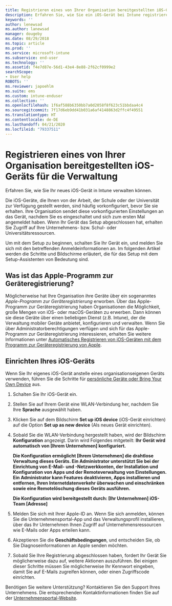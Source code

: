 ```yaml
---
title: Registrieren eines von Ihrer Organisation bereitgestellten iOS-Geräts für die Verwaltung | Microsoft-Dokumentation
description: Erfahren Sie, wie Sie ein iOS-Gerät bei Intune registrieren, das von Ihrer Organisation erworben und bereitgestellt wurde.
keywords: ''
author: lenewsad
ms.author: lanewsad
manager: dougeby
ms.date: 08/29/2018
ms.topic: article
ms.prod: ''
ms.service: microsoft-intune
ms.subservice: end-user
ms.technology: ''
ms.assetid: f4e7d87e-56d1-43e4-8e88-2f62cf0999e2
searchScope:
- User help
ROBOTS: ''
ms.reviewer: japoehlm
ms.suite: ems
ms.custom: intune-enduser
ms.collection: ''
ms.openlocfilehash: 1f6af588b6350bb7a0d2058f8f623c51bbdaa4c4
ms.sourcegitcommit: 7f17d6eb9dd41b031a6af4148863d2ffc4f49551
ms.translationtype: HT
ms.contentlocale: de-DE
ms.lasthandoff: 04/21/2020
ms.locfileid: "79337511"
---
```

# <a name="enroll-your-organization-provided-ios-device-in-management"></a>Registrieren eines von Ihrer Organisation bereitgestellten iOS-Geräts für die Verwaltung

Erfahren Sie, wie Sie Ihr neues iOS-Gerät in Intune verwalten können.  

Die iOS-Geräte, die Ihnen von der Arbeit, der Schule oder der Universität zur Verfügung gestellt werden, sind häufig vorkonfiguriert, bevor Sie sie erhalten. Ihre Organisation sendet diese vorkonfigurierten Einstellungen an das Gerät, nachdem Sie es eingeschaltet und sich zum ersten Mal angemeldet haben. Wenn Ihr Gerät das Setup abgeschlossen hat, erhalten Sie Zugriff auf Ihre Unternehmens- bzw. Schul- oder Universitätsressourcen.  

Um mit dem Setup zu beginnen, schalten Sie Ihr Gerät ein, und melden Sie sich mit den betreffenden Anmeldeinformationen an. Im folgenden Artikel werden die Schritte und Bildschirme erläutert, die für das Setup mit dem Setup-Assistenten von Bedeutung sind.

## <a name="what-is-apple-dep"></a>Was ist das Apple-Programm zur Geräteregistrierung?

Möglicherweise hat Ihre Organisation ihre Geräte über ein sogenanntes *Apple-Programm zur Geräteregistrierung* erworben. Über das Apple-Programm zur Geräteregistrierung haben Organisationen die Möglichkeit, große Mengen von iOS- oder macOS-Geräten zu erwerben. Dann können sie diese Geräte über einen beliebigen Dienst (z.B. Intune), der die Verwaltung mobiler Geräte anbietet, konfigurieren und verwalten. Wenn Sie über Administratorberechtigungen verfügen und sich für das Apple-Programm zur Geräteregistrierung interessieren, erhalten Sie weitere Informationen unter [Automatisches Registrieren von iOS-Geräten mit dem Programm zur Geräteregistrierung von Apple](/intune/enrollment/device-enrollment-program-enroll-ios).

## <a name="set-up-your-ios-device"></a>Einrichten Ihres iOS-Geräts

Wenn Sie Ihr eigenes iOS-Gerät anstelle eines organisationseigenen Geräts verwenden, führen Sie die Schritte für [persönliche Geräte oder Bring Your Own Device](enroll-your-device-in-intune-ios.md) aus.  

1. Schalten Sie Ihr iOS-Gerät ein.
2. Stellen Sie auf Ihrem Gerät eine WLAN-Verbindung her, nachdem Sie Ihre **Sprache** ausgewählt haben.
3. Klicken Sie auf dem Bildschirm **Set up iOS device** (iOS-Gerät einrichten) auf die Option **Set up as new device** (Als neues Gerät einrichten).  
4. Sobald Sie die WLAN-Verbindung hergestellt haben, wird der Bildschirm **Konfiguration** angezeigt. Darin wird Folgendes mitgeteilt: **Ihr Gerät wird automatisch von [Ihrem Unternehmen] konfiguriert.**

   **Die Konfiguration ermöglicht [Ihrem Unternehmen] die drahtlose Verwaltung dieses Geräts. Ein Administrator unterstützt Sie bei der Einrichtung von E-Mail- und -Netzwerkkonten, der Installation und Konfiguration von Apps und der Remoteverwaltung von Einstellungen. Ein Administrator kann Features deaktivieren, Apps installieren und entfernen, Ihren Internetdatenverkehr überwachen und einschränken sowie eine Remotelöschung dieses Geräts ausführen.**

   **Die Konfiguration wird bereitgestellt durch: [Ihr Unternehmen] iOS-Team [Adresse]**

5. Melden Sie sich mit Ihrer Apple-ID an. Wenn Sie sich anmelden, können Sie die Unternehmensportal-App und das Verwaltungsprofil installieren, über das Ihr Unternehmen Ihnen Zugriff auf Unternehmensressourcen wie E-Mails oder Apps erteilen kann.
6. Akzeptieren Sie die **Geschäftsbedingungen**, und entscheiden Sie, ob Sie Diagnoseinformationen an Apple senden möchten.
7. Sobald Sie Ihre Registrierung abgeschlossen haben, fordert Ihr Gerät Sie möglicherweise dazu auf, weitere Aktionen auszuführen. Bei einigen dieser Schritte müssen Sie möglicherweise Ihr Kennwort eingeben, damit Sie auf E-Mails zugreifen können, oder einen Zugriffscode einrichten.

Benötigen Sie weitere Unterstützung? Kontaktieren Sie den Support Ihres Unternehmens. Die entsprechenden Kontaktinformationen finden Sie auf der [Unternehmensportal-Website](https://go.microsoft.com/fwlink/?linkid=2010980).
